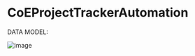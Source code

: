 # CoEProjectTrackerAutomation
DATA MODEL: 

![image](https://github.com/varsharamesh27/CoEProjectTrackerAutomation/assets/58926214/213dd80e-1ce1-4a4a-b7f9-6e20e4e04a42)


